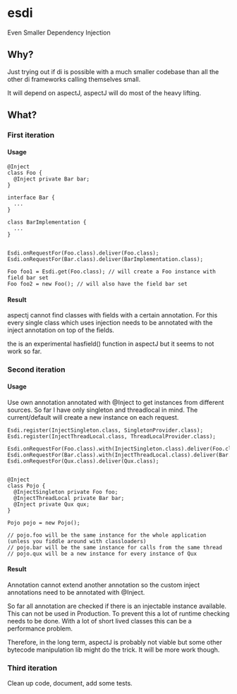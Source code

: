 esdi
====
Even Smaller Dependency Injection

Why?
----

Just trying out if di is possible with a much smaller codebase than all the other di frameworks calling themselves small.

It will depend on aspectJ, aspectJ will do most of the heavy lifting.


What?
-----

### First iteration

#### Usage
    
    @Inject
    class Foo {
      @Inject private Bar bar;
    }

    interface Bar {
      ...
    }

    class BarImplementation {
      ...
    }

    
    Esdi.onRequestFor(Foo.class).deliver(Foo.class); 
    Esdi.onRequestFor(Bar.class).deliver(BarImplementation.class);

    Foo foo1 = Esdi.get(Foo.class); // will create a Foo instance with field bar set
    Foo foo2 = new Foo(); // will also have the field bar set
    
#### Result

aspectj cannot find classes with fields with a certain annotation. For this every single class which uses injection
needs to be annotated with the inject annotation on top of the fields.

the is an experimental hasfield() function in aspectJ but it seems to not work so far.


### Second iteration

#### Usage

Use own annotation annotated with @Inject to get instances from different sources.
So far I have only singleton and threadlocal in mind. The current/default will create a new instance on each request.
    
    Esdi.register(InjectSingleton.class, SingletonProvider.class);
    Esdi.register(InjectThreadLocal.class, ThreadLocalProvider.class);
    
    Esdi.onRequestFor(Foo.class).with(InjectSingleton.class).deliver(Foo.class);
    Esdi.onRequestFor(Bar.class).with(InjectThreadLocal.class).deliver(Bar.class);
    Esdi.onRequestFor(Qux.class).deliver(Qux.class);
    
    
    @Inject
    class Pojo {
      @InjectSingleton private Foo foo;
      @InjectThreadLocal private Bar bar;
      @Inject private Qux qux;
    }
    
    Pojo pojo = new Pojo();
    
    // pojo.foo will be the same instance for the whole application (unless you fiddle around with classloaders)
    // pojo.bar will be the same instance for calls from the same thread
    // pojo.qux will be a new instance for every instance of Qux
    
#### Result

Annotation cannot extend another annotation so the custom inject annotations need to be annotated with @Inject.

So far all annotation are checked if there is an injectable instance available. This can not be used in Production. To
prevent this a lot of runtime checking needs to be done. With a lot of short lived classes this can be a performance
problem.

Therefore, in the long term, aspectJ is probably not viable but some other bytecode manipulation lib might do the trick.
It will be more work though.

### Third iteration

Clean up code, document, add some tests.
    
    
    